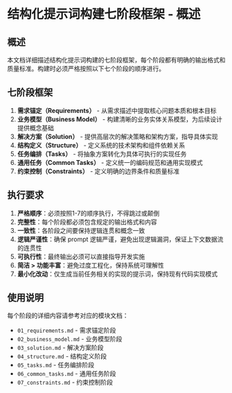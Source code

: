 # 结构化提示词构建七阶段框架 - 概述

## 概述

本文档详细描述结构化提示词构建的七阶段框架，每个阶段都有明确的输出格式和质量标准。构建时必须严格按照以下七个阶段的顺序进行。

## 七阶段框架

1. **需求锚定（Requirements）** - 从需求描述中提取核心问题本质和根本目标
2. **业务模型（Business Model）** - 构建清晰的业务实体关系模型，为后续设计提供概念基础
3. **解决方案（Solution）** - 提供高层次的解决策略和架构方案，指导具体实现
4. **结构定义（Structure）** - 定义系统的技术架构和组件依赖关系
5. **任务编排（Tasks）** - 将抽象方案转化为具体可执行的实现任务
6. **通用任务（Common Tasks）** - 定义统一的编码规范和通用实现模式
7. **约束控制（Constraints）** - 定义明确的边界条件和质量标准

## 执行要求

1. **严格顺序**：必须按照1-7的顺序执行，不得跳过或颠倒
2. **完整性**：每个阶段都必须包含规定的输出格式和内容
3. **一致性**：各阶段之间要保持逻辑连贯和概念一致
4. **逻辑严谨性**：确保 prompt 逻辑严谨，避免出现逻辑漏洞，保证上下文数据流的连贯性
5. **可执行性**：最终输出必须可以直接指导开发实施
6. **简洁 > 功能丰富**：避免过度工程化，保持系统可理解性
7. **最小化改动**：仅生成当前任务相关的实现的提示词，保持现有代码实现模式

## 使用说明

每个阶段的详细内容请参考对应的模块文档：

- `01_requirements.md` - 需求锚定阶段
- `02_business_model.md` - 业务模型阶段
- `03_solution.md` - 解决方案阶段
- `04_structure.md` - 结构定义阶段
- `05_tasks.md` - 任务编排阶段
- `06_common_tasks.md` - 通用任务阶段
- `07_constraints.md` - 约束控制阶段 